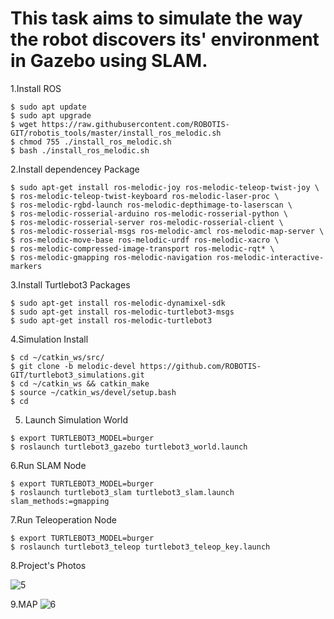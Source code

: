# This task aims to simulate the way the robot discovers its' environment in Gazebo using SLAM.

1.Install ROS
 ```
$ sudo apt update
$ sudo apt upgrade
$ wget https://raw.githubusercontent.com/ROBOTIS-GIT/robotis_tools/master/install_ros_melodic.sh
$ chmod 755 ./install_ros_melodic.sh 
$ bash ./install_ros_melodic.sh
 ```
 2.Install dependencey Package
 ```
$ sudo apt-get install ros-melodic-joy ros-melodic-teleop-twist-joy \
$ ros-melodic-teleop-twist-keyboard ros-melodic-laser-proc \
$ ros-melodic-rgbd-launch ros-melodic-depthimage-to-laserscan \
$ ros-melodic-rosserial-arduino ros-melodic-rosserial-python \
$ ros-melodic-rosserial-server ros-melodic-rosserial-client \
$ ros-melodic-rosserial-msgs ros-melodic-amcl ros-melodic-map-server \
$ ros-melodic-move-base ros-melodic-urdf ros-melodic-xacro \
$ ros-melodic-compressed-image-transport ros-melodic-rqt* \
$ ros-melodic-gmapping ros-melodic-navigation ros-melodic-interactive-markers
```
3.Install Turtlebot3 Packages

```
$ sudo apt-get install ros-melodic-dynamixel-sdk
$ sudo apt-get install ros-melodic-turtlebot3-msgs
$ sudo apt-get install ros-melodic-turtlebot3

```
4.Simulation Install

```
$ cd ~/catkin_ws/src/
$ git clone -b melodic-devel https://github.com/ROBOTIS-GIT/turtlebot3_simulations.git
$ cd ~/catkin_ws && catkin_make
$ source ~/catkin_ws/devel/setup.bash
$ cd
```
5. Launch Simulation World

```
$ export TURTLEBOT3_MODEL=burger
$ roslaunch turtlebot3_gazebo turtlebot3_world.launch

```
6.Run SLAM Node

```
$ export TURTLEBOT3_MODEL=burger
$ roslaunch turtlebot3_slam turtlebot3_slam.launch slam_methods:=gmapping

```
7.Run Teleoperation Node

```
$ export TURTLEBOT3_MODEL=burger
$ roslaunch turtlebot3_teleop turtlebot3_teleop_key.launch

```
8.Project's Photos 

![5](https://user-images.githubusercontent.com/86341464/125203646-f2f91200-e281-11eb-9415-97858fa3508a.PNG)

9.MAP
![6](https://user-images.githubusercontent.com/86341464/125203655-01472e00-e282-11eb-891e-09998fcb68cc.PNG)

